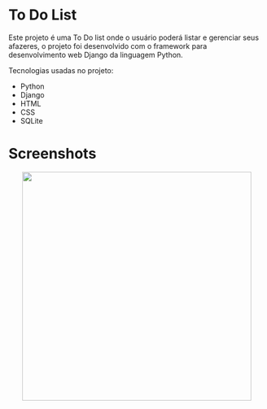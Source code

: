 # To Do List
 Este projeto é uma To Do list onde o usuário poderá listar e gerenciar seus afazeres, o projeto foi desenvolvido com o framework para desenvolvimento web Django da linguagem Python.

 Tecnologias usadas no projeto:
 <ul>
  <li>Python</li>
  <li>Django</li>
  <li>HTML</li>
  <li>CSS</li>
  <li>SQLite</li>
 </ul>

# Screenshots

<div align="center">
<img src="[https://github.com/Isaac2109/To-Do-List/assets/113056042/6400ecb0-ddc0-40b7-a328-5eeaaeb3c99d" width="450px" />
</div>
